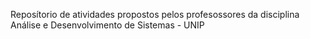 Reposítorio de atividades propostos pelos profesossores da disciplina Análise e Desenvolvimento de Sistemas - UNIP
